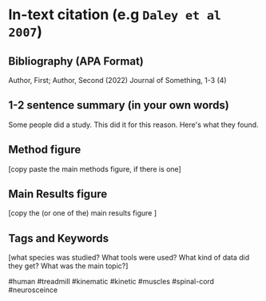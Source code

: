 # In-text citation (e.g `Daley et al 2007`)

## Bibliography  (APA Format)

Author, First; Author, Second (2022) Journal of Something, 1-3 (4)

## 1-2 sentence summary (in your own words)

Some people did a study. This did it for this reason. Here's what they found. 

## Method figure

[copy paste the main methods figure, if there is one]

## Main Results figure

[copy the (or one of the) main results figure ]

## Tags and Keywords 
[what species was studied? What tools were used? What kind of data did they get? What was the main topic?]

#human
#treadmill
#kinematic
#kinetic
#muscles
#spinal-cord
#neurosceince
